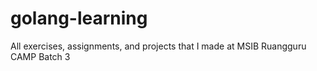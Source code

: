 # golang-learning
All exercises, assignments, and projects that I made at MSIB Ruangguru CAMP Batch 3
